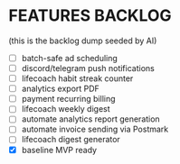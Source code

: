 # FEATURES BACKLOG
(this is the backlog dump seeded by AI)
- [ ] batch-safe ad scheduling
- [ ] discord/telegram push notifications
- [ ] lifecoach habit streak counter
- [ ] analytics export PDF
- [ ] payment recurring billing
- [ ] lifecoach weekly digest
- [ ] automate analytics report generation
- [ ] automate invoice sending via Postmark
- [ ] lifecoach digest generator
- [x] baseline MVP ready
